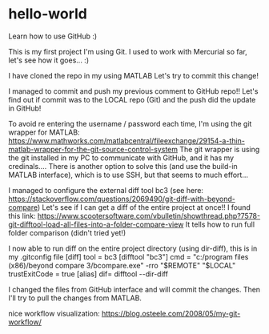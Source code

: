 # hello-world
Learn how to use GitHub :)

This is my first project I'm using Git.
I used to work with Mercurial so far, let's see how it goes... :)

I have cloned the repo in my using MATLAB
Let's try to commit this change!

I managed to commit and push my previous comment to GitHub repo!!
Let's find out if commit was to the LOCAL repo (Git) and the push did the update in GitHub!

To avoid re entering the username / password each time, I'm using the git wrapper for MATLAB:
https://www.mathworks.com/matlabcentral/fileexchange/29154-a-thin-matlab-wrapper-for-the-git-source-control-system
The git wrapper is using the git installed in my PC to communicate with GitHub, and it has my credinals....
There is another option to solve this (and use the build-in MATLAB interface), which is to use SSH, but that seems to much effort...

I managed to configure the external diff tool bc3 (see here: https://stackoverflow.com/questions/2069490/git-diff-with-beyond-compare)
Let's see if  I can get a diff of the entire project at once!!
I found this link: https://www.scootersoftware.com/vbulletin/showthread.php?7578-git-difftool-load-all-files-into-a-folder-compare-view
It tells how to run full folder comparison (didn't tried yet!)

I now able to run diff on the entire project directory (using dir-diff), this is in my .gitconfig file
[diff]
	tool = bc3
[difftool "bc3"]
	cmd = \"c:/program files (x86)/beyond compare 3/bcompare.exe\" -rro "$REMOTE" "$LOCAL"
	trustExitCode = true
[alias]
	dif= difftool --dir-diff
	
I changed the files from GitHub interface and will commit the changes. Then I'll try to pull the changes from MATLAB.

nice workflow visualization: https://blog.osteele.com/2008/05/my-git-workflow/
